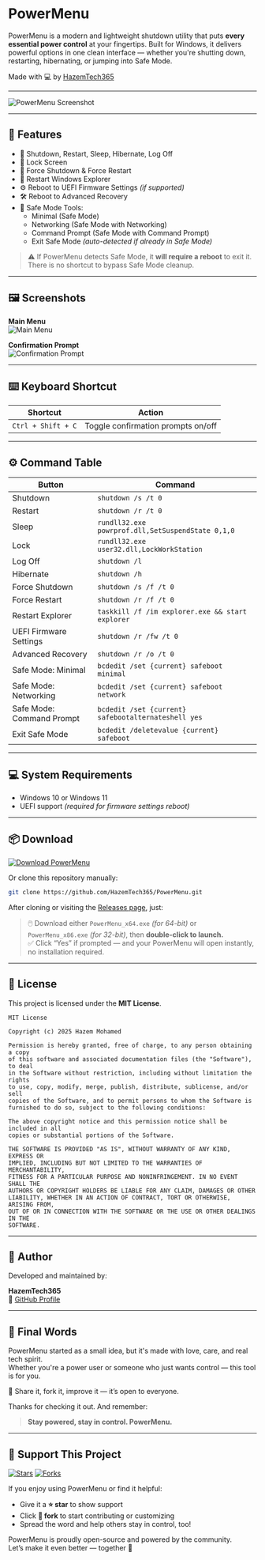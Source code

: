 # PowerMenu  
  
PowerMenu is a modern and lightweight shutdown utility that puts **every essential power control** at your fingertips. Built for Windows, it delivers powerful options in one clean interface — whether you're shutting down, restarting, hibernating, or jumping into Safe Mode.  
  
Made with 💻 by [HazemTech365](https://github.com/HazemTech365)  
  
---

![PowerMenu Screenshot](https://github.com/HazemTech365/PowerMenu/blob/fb6292d48e802c580f1150823c89fde0957a5182/Main.png?raw=true)  
  
---

## 🚀 Features  
  
- 🔌 Shutdown, Restart, Sleep, Hibernate, Log Off  
- 🔐 Lock Screen  
- 🛑 Force Shutdown & Force Restart  
- 🔁 Restart Windows Explorer  
- ⚙️ Reboot to UEFI Firmware Settings *(if supported)*  
- 🛠 Reboot to Advanced Recovery  
- 🧰 Safe Mode Tools:  
  - Minimal (Safe Mode)  
  - Networking (Safe Mode with Networking)  
  - Command Prompt (Safe Mode with Command Prompt)  
  - Exit Safe Mode *(auto-detected if already in Safe Mode)*  
  
> ⚠️ If PowerMenu detects Safe Mode, it **will require a reboot** to exit it.    
> There is no shortcut to bypass Safe Mode cleanup.  
  
---

## 🖼 Screenshots  
  
**Main Menu**    
![Main Menu](https://github.com/HazemTech365/PowerMenu/blob/fb6292d48e802c580f1150823c89fde0957a5182/Main.png?raw=true)  
  
**Confirmation Prompt**    
![Confirmation Prompt](https://github.com/HazemTech365/PowerMenu/blob/fb6292d48e802c580f1150823c89fde0957a5182/Confirmaton.png?raw=true)  
  
---

## ⌨️ Keyboard Shortcut  
  
| Shortcut            | Action                             |  
|---------------------|-------------------------------------|  
| `Ctrl + Shift + C`  | Toggle confirmation prompts on/off |  
  
---

## ⚙ Command Table  
  
| Button                   | Command                                                    |  
|--------------------------|-------------------------------------------------------------|  
| Shutdown                 | `shutdown /s /t 0`                                          |  
| Restart                  | `shutdown /r /t 0`                                          |  
| Sleep                    | `rundll32.exe powrprof.dll,SetSuspendState 0,1,0`          |  
| Lock                     | `rundll32.exe user32.dll,LockWorkStation`                  |  
| Log Off                  | `shutdown /l`                                               |  
| Hibernate                | `shutdown /h`                                               |  
| Force Shutdown           | `shutdown /s /f /t 0`                                       |  
| Force Restart            | `shutdown /r /f /t 0`                                       |  
| Restart Explorer         | `taskkill /f /im explorer.exe && start explorer`           |  
| UEFI Firmware Settings   | `shutdown /r /fw /t 0`                                     |  
| Advanced Recovery        | `shutdown /r /o /t 0`                                      |  
| Safe Mode: Minimal       | `bcdedit /set {current} safeboot minimal`                  |  
| Safe Mode: Networking    | `bcdedit /set {current} safeboot network`                  |  
| Safe Mode: Command Prompt| `bcdedit /set {current} safebootalternateshell yes`        |  
| Exit Safe Mode           | `bcdedit /deletevalue {current} safeboot`                  |  
  
---

## 💻 System Requirements  
  
- Windows 10 or Windows 11    
- UEFI support *(required for firmware settings reboot)*  
  
---

## 📦 Download  
  
[![Download PowerMenu](https://img.shields.io/badge/GitHub-Download_PowerMenu-blue?logo=github)](https://github.com/HazemTech365/PowerMenu/releases)  
  
Or clone this repository manually:  
  
```bash  
git clone https://github.com/HazemTech365/PowerMenu.git  
```  
  
After cloning or visiting the [Releases page](https://github.com/HazemTech365/PowerMenu/releases), just:  
  
> 🖱️ Download either `PowerMenu_x64.exe` *(for 64-bit)* or `PowerMenu_x86.exe` *(for 32-bit)*, then **double-click to launch.**    
> ✅ Click “Yes” if prompted — and your PowerMenu will open instantly, no installation required.  
  
---

## 🪪 License  
  
This project is licensed under the **MIT License**.  
  
```  
MIT License  
  
Copyright (c) 2025 Hazem Mohamed   
  
Permission is hereby granted, free of charge, to any person obtaining a copy  
of this software and associated documentation files (the "Software"), to deal  
in the Software without restriction, including without limitation the rights  
to use, copy, modify, merge, publish, distribute, sublicense, and/or sell  
copies of the Software, and to permit persons to whom the Software is  
furnished to do so, subject to the following conditions:  
  
The above copyright notice and this permission notice shall be included in all  
copies or substantial portions of the Software.  
  
THE SOFTWARE IS PROVIDED "AS IS", WITHOUT WARRANTY OF ANY KIND, EXPRESS OR  
IMPLIED, INCLUDING BUT NOT LIMITED TO THE WARRANTIES OF MERCHANTABILITY,  
FITNESS FOR A PARTICULAR PURPOSE AND NONINFRINGEMENT. IN NO EVENT SHALL THE  
AUTHORS OR COPYRIGHT HOLDERS BE LIABLE FOR ANY CLAIM, DAMAGES OR OTHER  
LIABILITY, WHETHER IN AN ACTION OF CONTRACT, TORT OR OTHERWISE, ARISING FROM,  
OUT OF OR IN CONNECTION WITH THE SOFTWARE OR THE USE OR OTHER DEALINGS IN THE  
SOFTWARE.  
```  
  
---

## 👤 Author  
  
Developed and maintained by:  
  
**HazemTech365**    
🔗 [GitHub Profile](https://github.com/HazemTech365)  
  
---

## 🏁 Final Words  
  
PowerMenu started as a small idea, but it's made with love, care, and real tech spirit.    
Whether you're a power user or someone who just wants control — this tool is for you.  
  
🧠 Share it, fork it, improve it — it’s open to everyone.  
  
Thanks for checking it out. And remember:  
  
> **Stay powered, stay in control. PowerMenu.**

---

## 🌟 Support This Project

[![Stars](https://img.shields.io/github/stars/HazemTech365/PowerMenu?style=flat&logo=github&label=Stars&color=007ec6)](https://github.com/HazemTech365/PowerMenu/stargazers)
[![Forks](https://img.shields.io/github/forks/HazemTech365/PowerMenu?style=flat&logo=github&label=Forks&color=007ec6)](https://github.com/HazemTech365/PowerMenu/network/members)

If you enjoy using PowerMenu or find it helpful:

- Give it a **⭐ star** to show support  
- Click **🍴 fork** to start contributing or customizing  
- Spread the word and help others stay in control, too!

PowerMenu is proudly open-source and powered by the community.  
Let’s make it even better — together 💪
